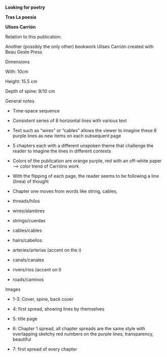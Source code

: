 **Looking for poetry**

**Tras La poesia**

**Ulises Carrión**

Relation to this publication:

Another (possibly the only other) bookwork Ulises Carrión created with Beau Geste Press

Dimensions

With: 10cm

Height: 15.5 cm

Depth of spine: 9/10 cm

General notes

-   Time-space sequence

-   Consistent series of 8 horizontal lines with various text

-   Text such as “wires” or “cables” allows the viewer to imagine these 8 purple lines as new items on each subsequent page

-   5 chapters each with a different unspoken theme that challenge the reader to imagine the lines in different contexts

-   Colors of the publication are orange purple, red with an off-white paper —\> color trend of Carrións work

-   With the flipping of each page, the reader seems to be following a line (linea) of thought

-   Chapter one moves from words like string, cables,

-   threads/hilos

-   wires/alambres

-   strings/cuerdas

-   cables/cables

-   hairs/cabellos

-   arteries/arterias (accent on the i)

-   canals/canales

-   rivers/rios (accent on I)

-   roads/caminos

Images

-   1-3: Cover, spine, back cover

-   4: first spread, showing lines by themselves

-   5: title page

-   6: Chapter 1 spread, all chapter spreads are the same style with overlapping sketchy red numbers on the purple lines, transparency, beautiful

-   7: first spread of every chapter

